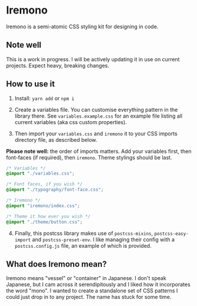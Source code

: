 # Iremono

Iremono is a semi-atomic CSS styling kit for designing in code.

## Note well

This is a work in progress. I will be actively updating it in use on current projects. Expect heavy, breaking changes.

## How to use it

1. Install: `yarn add` or `npm i`

2. Create a variables file. You can customise everything pattern in the library there. See `variables.example.css` for an example file listing all current variables (aka css custom properties).

3. Then import your `variables.css` and `iremono` it to your CSS imports directory file, as described below.

**Please note well:** the order of imports matters. Add your variables first, then font-faces (if required), then `iremono`. Theme stylings should be last.

```css
/* Variables */
@import "./variables.css";

/* Font faces, if you wish */
@import "./typography/font-face.css";

/* Iremono */
@import "iremono/index.css";

/* Theme it how ever you wish */
@import "./theme/button.css";
```

4. Finally, this postcss library makes use of `postcss-mixins`, `postcss-easy-import` and `postcss-preset-env`. I like managing their config with a `postcss.config.js` file, an example of which is provided.

## What does Iremono mean?

Iremono means "vessel" or "container" in Japanese. I don't speak Japanese, but I cam across it serendipitously and I liked how it incorporates the word "mono". I wanted to create a standalone set of CSS patterns I could just drop in to any project. The name has stuck for some time.
